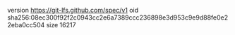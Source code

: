 version https://git-lfs.github.com/spec/v1
oid sha256:08ec300f92f2c0943cc2e6a7389ccc236898e3d953c9e9d88fe0e22eba0cc504
size 16217
